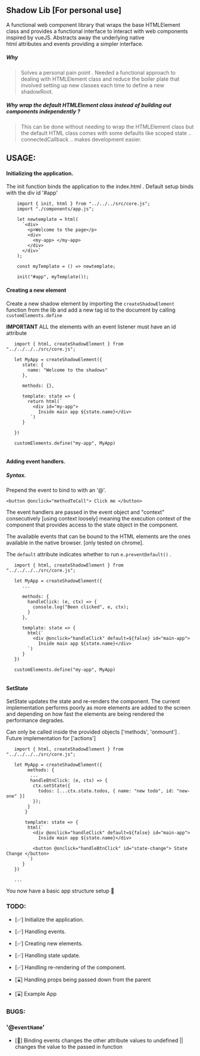 ## Shadow Lib [For personal use]
A functional web component library that wraps the base HTMLElement class and provides a functional
interface to interact with web components inspired by vueJS. Abstracts away the underlying native  
html attributes and events providing a simpler interface.

##### Why
> Solves a personal pain point . Needed a functional approach to dealing with HTMLElement class and reduce the boiler plate that 
> involved setting up new classes each time to define a new shadowRoot. 

##### Why wrap the default HTMLElement class instead of building out components independently ?
> This can be done without needing to wrap the HTMLElement class but the default HTML class comes with some defaults like 
> scoped state .. connectedCallback .. makes development easier.

## USAGE:
#### Initializing the application.

The init function binds the application to the index.html . Default setup binds with the div id '#app' 

``` 
    import { init, html } from "../../../src/core.js"; 
    import "./components/app.js";

    let newtemplate = html(
      `<div>
        <p>Welcome to the page</p>
        <div>
          <my-app> </my-app>
        </div>
      </div>`
    );

    const myTemplate = () => newtemplate;

    init("#app", myTemplate());
```

#### Creating a new element
Create a new shadow element by importing the ```createShadowElement``` function from the lib and add a new tag id to the document by calling ```customElements.define```

**IMPORTANT** ALL the elements with an event listener must have an id attribute 

``` 
   import { html, createShadowElement } from "../../../../src/core.js";
   
   let MyApp = createShadowElement({
      state: {
        name: "Welcome to the shadows"
      },
      
      methods: {},
      
      template: state => {
        return html(`
          <div id="my-app">
            Inside main app ${state.name}</div>
         `)
      }
      
   })
   
   customElements.define("my-app", MyApp)
  
```
#### Adding event handlers. 
##### Syntax. 
Prepend the event to bind to with an '@'.  

``` <button @onclick="methodToCall"> Click me </button> ```

The event handlers are passed in the event object and "context" consecutively [using context loosely] 
meaning the execution context of the component that provides access to the state object in the component.  

The available events that can be bound to the HTML elements are the ones available in the native browser.
[only tested on chrome].


The `default` attribute indicates whether to run ``` e.preventDefault() ``` . 

```
   import { html, createShadowElement } from "../../../../src/core.js";
   
   let MyApp = createShadowElement({
      ...
      
      methods: {
        handleClick: (e, ctx) => {
          console.log("Been clicked", e, ctx);
        }
      },
      
      template: state => {
        html(`
          <div @onclick="handleClick" default=${false} id="main-app">
            Inside main app ${state.name}</div>
        `)
      }
   })
   
   customElements.define("my-app", MyApp)
  
```
#### SetState
SetState updates the state and re-renders the component. The current implementation performs poorly as more
elements are added to the screen and depending on how fast the elements are being rendered the performance 
degrades.

Can only be called inside the provided objects ['methods', 'onmount'] . Future implementation for ['actions']

```
   import { html, createShadowElement } from "../../../../src/core.js";
   
   let MyApp = createShadowElement({
        methods: {
         ...
         handleBtnClick: (e, ctx) => {
          ctx.setState({
            todos: [...ctx.state.todos, { name: "new todo", id: "new-one" }]
          });
        }
       }
       
       template: state => {
        html(`
          <div @onclick="handleClick" default=${false} id="main-app">
            Inside main app ${state.name}</div>
            
          <button @onclick="handleBtnClick" id="state-change"> State Change </button>
        `)
      }
   })
   
   ...
```

You now have a basic app structure setup :tada:

### TODO: 

- [:white_check_mark:] Initialize the application.

- [:white_check_mark:] Handling events.

- [:white_check_mark:] Creating new elements.

- [:white_check_mark:] Handling state update.

- [:white_check_mark:] Handling re-rendering of the component.

- [:hourglass:] Handling props being passed down from the parent

- [:hourglass:] Example App 


### BUGS:

### '@`eventName`'

- [:bug:] Binding events changes the other attribute values to undefined || changes the value to the passed in function

